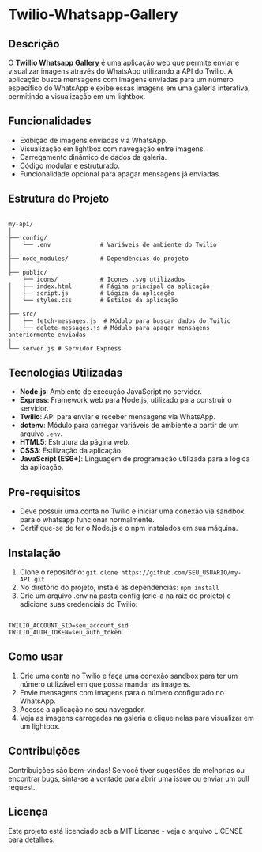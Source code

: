 # Twilio-Whatsapp-Gallery

## Descrição

O **Twillio Whatsapp Gallery** é uma aplicação web que permite enviar e visualizar imagens através do WhatsApp utilizando a API do Twilio. A aplicação busca mensagens com imagens enviadas para um número específico do WhatsApp e exibe essas imagens em uma galeria interativa, permitindo a visualização em um lightbox.

## Funcionalidades

- Exibição de imagens enviadas via WhatsApp.
- Visualização em lightbox com navegação entre imagens.
- Carregamento dinâmico de dados da galeria.
- Código modular e estruturado.
- Funcionalidade opcional para apagar mensagens já enviadas.

## Estrutura do Projeto

```plaintext

my-api/
│
├── config/
│   └── .env              # Variáveis de ambiente do Twilio
│
├── node_modules/         # Dependências do projeto
│
├── public/
    ├── icons/            # Icones .svg utilizados
│   ├── index.html        # Página principal da aplicação
│   ├── script.js         # Lógica da aplicação
│   └── styles.css        # Estilos da aplicação
│
├── src/
│   ├── fetch-messages.js  # Módulo para buscar dados do Twilio
│   └── delete-messages.js # Módulo para apagar mensagens anteriormente enviadas
│
└── server.js # Servidor Express

```

## Tecnologias Utilizadas

- **Node.js**: Ambiente de execução JavaScript no servidor.
- **Express**: Framework web para Node.js, utilizado para construir o servidor.
- **Twilio**: API para enviar e receber mensagens via WhatsApp.
- **dotenv**: Módulo para carregar variáveis de ambiente a partir de um arquivo `.env`.
- **HTML5**: Estrutura da página web.
- **CSS3**: Estilização da aplicação.
- **JavaScript (ES6+)**: Linguagem de programação utilizada para a lógica da aplicação.

## Pre-requisitos

- Deve possuir uma conta no Twilio e iniciar uma conexão via sandbox para o whatsapp funcionar normalmente.
- Certifique-se de ter o Node.js e o npm instalados em sua máquina.

## Instalação

1. Clone o repositório: `git clone https://github.com/SEU_USUARIO/my-API.git`
2. No diretório do projeto, instale as dependências: `npm install`
3. Crie um arquivo .env na pasta config (crie-a na raiz do projeto) e adicione suas credenciais do Twilio: 

```plaintext 

TWILIO_ACCOUNT_SID=seu_account_sid
TWILIO_AUTH_TOKEN=seu_auth_token

```

## Como usar

1. Crie uma conta no Twilio e faça uma conexão sandbox para ter um número utilizável em que possa mandar as imagens.
2. Envie mensagens com imagens para o número configurado no WhatsApp.
3. Acesse a aplicação no seu navegador.
4. Veja as imagens carregadas na galeria e clique nelas para visualizar em um lightbox.

## Contribuições 

Contribuições são bem-vindas! Se você tiver sugestões de melhorias ou encontrar bugs, sinta-se à vontade para abrir uma issue ou enviar um pull request.

## Licença

Este projeto está licenciado sob a MIT License - veja o arquivo LICENSE para detalhes.
